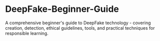 # DeepFake-Beginner-Guide
A comprehensive beginner's guide to DeepFake technology - covering creation, detection, ethical guidelines, tools, and practical techniques for responsible learning.
